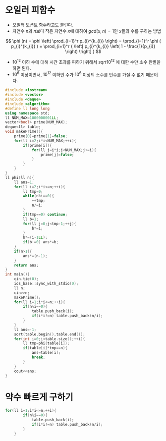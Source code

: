 # 오일러 피함수

- 오일러 토션트 함수라고도 불린다.
- 자연수 $n$과 $n$보다 작은 자연수 $x$에 대하여 $gcd(x,n)=1$인 $x$들의 수를 구하는 방법

$$
    \phi (n) = \phi \left( \prod_{i=1}^r p_{i}^{k_{i}} \right) = \prod_{i=1}^r \phi ( p_{i}^{k_{i}} ) = \prod_{i=1}^r { \left[ p_{i}^{k_{i}} \left( 1 - \frac{1}{p_{i}} \right) \right] }
$$

- $10^{12}$ 이하 수에 대해 시간 초과를 피하기 위해서 $sqrt{10^{12} }$ 에 대한 수만 소수 판별을 하면 된다.
- $10^6$ 이상이면서, $10^{12}$ 이하인 수가 $10^6$ 이상의 소수를 인수를 가질 수 없기 때문이다.

```cpp
#include <iostream>
#include <vector>
#include <deque>
#include <algorithm>
#define ll long long
using namespace std;
ll NUM_MAX=1000000001LL;
vector<bool> prime(NUM_MAX);
deque<ll> table;
void makePrime(){
    prime[0]=prime[1]=false;
    for(ll i=2;i*i<NUM_MAX;++i){
        if(prime[i]){
            for(ll j=i*i;j<NUM_MAX;j+=i){
                prime[j]=false;
            }
        }
    }
}
ll phi(ll n){
    ll ans=1;
    for(ll i=2;i*i<=n;++i){
        ll tmp=0;
        while(n%i==0){
            ++tmp;
            n/=i;
        }
        if(tmp==0) continue;
        ll b=1;
        for(ll j=0;j<tmp-1;++j){
            b*=i;
        }
        b*=(i-1LL);
        if(b!=0) ans*=b;
    }
    if(n>1){
        ans*=(n-1);
    }
    return ans;
}
int main(){
    cin.tie(0);
    ios_base::sync_with_stdio(0);
    ll n;
    cin>>n;
    makePrime();
    for(ll i=1;i*i<=n;++i){
        if(n%i==0){
            table.push_back(i);
            if(i*i!=n) table.push_back(n/i);
        }
    }
    ll ans=-1;
    sort(table.begin(),table.end());
    for(int i=0;i<table.size();++i){
        ll tmp=phi(table[i]);
        if(table[i]*tmp==n){
            ans=table[i];
            break;
        }
    }
    cout<<ans;
}
```

# 약수 빠르게 구하기

```cpp
for(ll i=1;i*i<=n;++i){
        if(n%i==0){
            table.push_back(i);
            if(i*i!=n) table.push_back(n/i);
        }
    }
```
